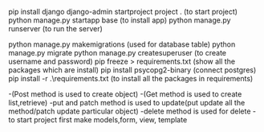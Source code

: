 pip install django
django-admin startproject project .  (to start project)
python manage.py startapp base     (to install app)
python manage.py runserver    (to run the server)

 python manage.py makemigrations (used for database table)
 python manage.py migrate 
python manage.py createsuperuser (to create username and password)
 pip freeze > requirements.txt  (show all the packages which are install)
 pip install psycopg2-binary (connect postgres)
 pip install -r .\requirements.txt (to install all the packages in requirements)

-(Post method is used to create object)
-(Get method is used to create list,retrieve)
-put and patch method is used to update(put update all the method/patch update particular object)
-delete method is used for delete
-to start project first make models,form, view, template